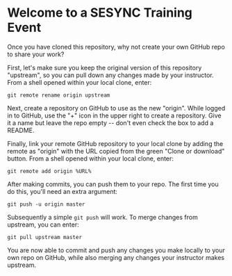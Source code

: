# Welcome to a SESYNC Training Event

Once you have cloned this repository, why not create your own GitHub repo to share your work?

First, let's make sure you keep the original version of this repository "upstream", so you can pull down any changes made by your instructor. From a shell opened within your local clone, enter:

    git remote rename origin upstream

Next, create a repository on GitHub to use as the new "origin". While logged in to GitHub, use the "+" icon in the upper right to create a repository. Give it a name but leave the repo empty -- don't even check the box to add a README.

Finally, link your remote GitHub repository to your local clone by adding the remote as "origin" with the URL copied from the green "Clone or download" button. From a shell opened within your local clone, enter:

    git remote add origin %URL%
	
After making commits, you can push them to your repo. The first time you do this, you'll need an extra argument:

    git push -u origin master
    
Subsequently a simple `git push` will work. To merge changes from upstream, you can enter:

    git pull upstream master
   
You are now able to commit and push any changes you make locally to your own repo on GitHub, while also merging any changes your instructor makes upstream.
